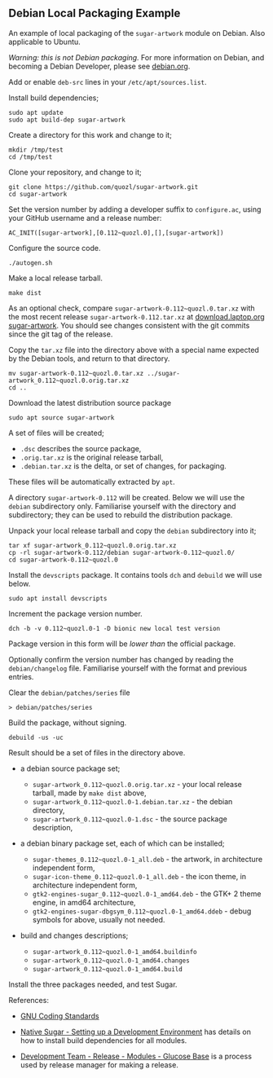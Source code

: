 Debian Local Packaging Example
-------------------------------

An example of local packaging of the `sugar-artwork` module on Debian.  Also applicable to Ubuntu.

*Warning: this is not Debian packaging.*  For more information on Debian, and becoming a Debian Developer, please see [debian.org](https://debian.org).


Add or enable `deb-src` lines in your `/etc/apt/sources.list`.

Install build dependencies;

```
sudo apt update
sudo apt build-dep sugar-artwork
```

Create a directory for this work and change to it;

```
mkdir /tmp/test
cd /tmp/test
```

Clone your repository, and change to it;

```
git clone https://github.com/quozl/sugar-artwork.git
cd sugar-artwork
```

Set the version number by adding a developer suffix to `configure.ac`, using your GitHub username and a release number:

```
AC_INIT([sugar-artwork],[0.112~quozl.0],[],[sugar-artwork])
```

Configure the source code.

```
./autogen.sh
```

Make a local release tarball.

```
make dist
```

As an optional check, compare `sugar-artwork-0.112~quozl.0.tar.xz` with the most recent release `sugar-artwork-0.112.tar.xz` at [download.laptop.org sugar-artwork](http://download.sugarlabs.org/sources/sucrose/glucose/sugar-artwork/?C=M;O=D).  You should see changes consistent with the git commits since the git tag of the release.

Copy the `tar.xz` file into the directory above with a special name expected by the Debian tools, and return to that directory.

```
mv sugar-artwork-0.112~quozl.0.tar.xz ../sugar-artwork_0.112~quozl.0.orig.tar.xz
cd ..
```

Download the latest distribution source package

```
sudo apt source sugar-artwork
```

A set of files will be created;

* `.dsc` describes the source package,
* `.orig.tar.xz` is the original release tarball,
* `.debian.tar.xz` is the delta, or set of changes, for packaging.

These files will be automatically extracted by `apt`.

A directory `sugar-artwork-0.112` will be created.  Below we will use the `debian` subdirectory only.  Familiarise yourself with the directory and subdirectory; they can be used to rebuild the distribution package.

Unpack your local release tarball and copy the `debian` subdirectory into it;

```
tar xf sugar-artwork_0.112~quozl.0.orig.tar.xz
cp -rl sugar-artwork-0.112/debian sugar-artwork-0.112~quozl.0/
cd sugar-artwork-0.112~quozl.0
```

Install the `devscripts` package.  It contains tools `dch` and `debuild` we will use below.

```
sudo apt install devscripts
```

Increment the package version number.

```
dch -b -v 0.112~quozl.0-1 -D bionic new local test version
```

Package version in this form will be _lower than_ the official package.

Optionally confirm the version number has changed by reading the `debian/changelog` file.  Familiarise yourself with the format and previous entries.

Clear the `debian/patches/series` file

```
> debian/patches/series
```

Build the package, without signing.

```
debuild -us -uc
```

Result should be a set of files in the directory above.

* a debian source package set;

    * `sugar-artwork_0.112~quozl.0.orig.tar.xz` - your local release tarball, made by `make dist` above,
    * `sugar-artwork_0.112~quozl.0-1.debian.tar.xz` - the debian directory,
    * `sugar-artwork_0.112~quozl.0-1.dsc` - the source package description,

* a debian binary package set, each of which can be installed;

    * `sugar-themes_0.112~quozl.0-1_all.deb` - the artwork, in architecture independent form,
    * `sugar-icon-theme_0.112~quozl.0-1_all.deb` - the icon theme, in architecture independent form,
    * `gtk2-engines-sugar_0.112~quozl.0-1_amd64.deb` - the GTK+ 2 theme engine, in amd64 architecture,
    * `gtk2-engines-sugar-dbgsym_0.112~quozl.0-1_amd64.ddeb` - debug symbols for above, usually not needed.

* build and changes descriptions;

    * `sugar-artwork_0.112~quozl.0-1_amd64.buildinfo`
    * `sugar-artwork_0.112~quozl.0-1_amd64.changes`
    * `sugar-artwork_0.112~quozl.0-1_amd64.build`

Install the three packages needed, and test Sugar.

References:

* [GNU Coding Standards](https://www.gnu.org/prep/standards/)

* [Native Sugar - Setting up a Development Environment](https://github.com/sugarlabs/sugar/blob/master/docs/development-environment.md) has details on how to install build dependencies for all modules.

* [Development Team - Release - Modules - Glucose Base](https://wiki.sugarlabs.org/go/Development_Team/Release#Glucose_.28base.29_modules) is a process used by release manager for making a release.
